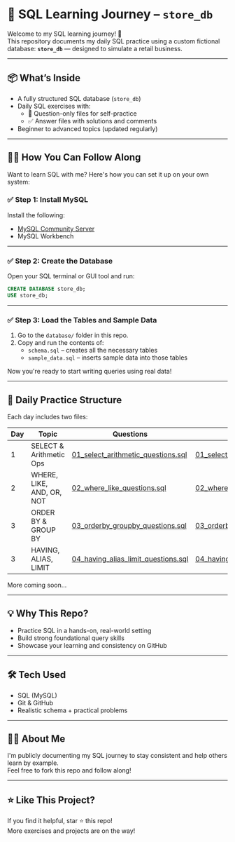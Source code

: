 # 📘 SQL Learning Journey – `store_db`

Welcome to my SQL learning journey! 🚀  
This repository documents my daily SQL practice using a custom fictional database: **`store_db`** — designed to simulate a retail business.

---

## 📦 What’s Inside

- A fully structured SQL database (`store_db`)
- Daily SQL exercises with:
  - 📄 Question-only files for self-practice
  - ✅ Answer files with solutions and comments
- Beginner to advanced topics (updated regularly)

---

## 🧑‍💻 How You Can Follow Along

Want to learn SQL with me? Here's how you can set it up on your own system:

### ✅ Step 1: Install MySQL

Install the following:

- [MySQL Community Server](https://dev.mysql.com/downloads/mysql/)
- MySQL Workbench

---

### ✅ Step 2: Create the Database

Open your SQL terminal or GUI tool and run:

```sql
CREATE DATABASE store_db;
USE store_db;
```

---

### ✅ Step 3: Load the Tables and Sample Data

1. Go to the `database/` folder in this repo.
2. Copy and run the contents of:
   - `schema.sql` – creates all the necessary tables
   - `sample_data.sql` – inserts sample data into those tables

Now you're ready to start writing queries using real data!

---

## 📅 Daily Practice Structure

Each day includes two files:

| Day | Topic                          | Questions                                                                 | Answers                                                                  |
|-----|--------------------------------|---------------------------------------------------------------------------|--------------------------------------------------------------------------|
| 1   | SELECT & Arithmetic Ops        | [01_select_arithmetic_questions.sql](exercises/01_select_arithmetic_questions.sql) | [01_select_arithmetic_answers.sql](exercises/01_select_arithmetic_answers.sql) |
| 2   | WHERE, LIKE, AND, OR, NOT      | [02_where_like_questions.sql](exercises/02_where_like_questions.sql)     | [02_where_like_answers.sql](exercises/02_where_like_answers.sql)         |
| 3   | ORDER BY & GROUP BY            | [03_orderby_groupby_questions.sql](exercises/03_orderby_groupby_questions.sql) | [03_orderby_groupby_answers.sql](exercises/03_orderby_groupby_answers.sql) |
| 3   | HAVING, ALIAS, LIMIT            | [04_having_alias_limit_questions.sql](exercises/04_having_alias_limit_questions.sql) | [04_having_alias_limit_answers.sql](exercises/04_having_alias_limit_answers.sql) |



More coming soon...

---

## 💡 Why This Repo?

- Practice SQL in a hands-on, real-world setting
- Build strong foundational query skills
- Showcase your learning and consistency on GitHub

---

## 🛠 Tech Used

- SQL (MySQL)
- Git & GitHub
- Realistic schema + practical problems

---

## 🙋‍♀️ About Me

I'm publicly documenting my SQL journey to stay consistent and help others learn by example.  
Feel free to fork this repo and follow along!

---

## ⭐ Like This Project?

If you find it helpful, star ⭐ this repo!  
More exercises and projects are on the way!
